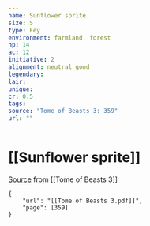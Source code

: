 ```yaml
---
name: Sunflower sprite
size: S
type: Fey
environment: farmland, forest
hp: 14
ac: 12
initiative: 2
alignment: neutral good
legendary: 
lair: 
unique: 
cr: 0.5
tags: 
source: "Tome of Beasts 3: 359"
url: ""
---
```

# [[Sunflower sprite]]

[Source](zotero://open-pdf/library/items/BLGR9HVR?page=359) from [[Tome of Beasts 3]]

```pdf
{
	"url": "[[Tome of Beasts 3.pdf]]",
	"page": [359]
}
```

